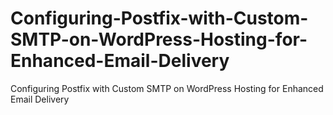 # Configuring-Postfix-with-Custom-SMTP-on-WordPress-Hosting-for-Enhanced-Email-Delivery
Configuring Postfix with Custom SMTP on WordPress Hosting for Enhanced Email Delivery
